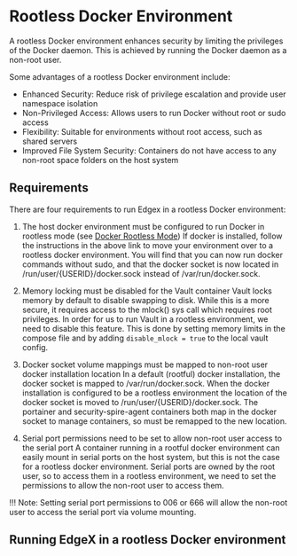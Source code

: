 # Rootless Docker Environment

A rootless Docker environment enhances security by limiting the privileges
of the Docker daemon. This is achieved by running the Docker daemon as a non-root user.

Some advantages of a rootless Docker environment include:
* Enhanced Security: Reduce risk of privilege escalation and provide user namespace isolation
* Non-Privileged Access: Allows users to run Docker without root or sudo access
* Flexibility: Suitable for environments without root access, such as shared servers
* Improved File System Security: Containers do not have access to any non-root space folders on the host system

## Requirements
There are four requirements to run Edgex in a rootless Docker environment:

1. The host docker environment must be configured to run Docker in rootless mode (see [Docker Rootless Mode](https://docs.docker.com/engine/security/rootless/))
If docker is installed, follow the instructions in the above link to move your environment over to
a rootless docker environment. You will find that you can now run docker commands without sudo,
and that the docker socket is now located in /run/user/{USERID}/docker.sock instead of /var/run/docker.sock.

2. Memory locking must be disabled for the Vault container
Vault locks memory by default to disable swapping to disk. While this is a more secure, it requires
access to the mlock() sys call which requires root privileges.
In order for us to run Vault in a rootless environment, we need to disable this feature.
This is done by setting memory limits in the compose file and by adding `disable_mlock = true` to the local vault config.

3. Docker socket volume mappings must be mapped to non-root user docker installation location
In a default (rootful) docker installation, the docker socket is mapped to /var/run/docker.sock.
When the docker installation is configured to be a rootless environment the location of the docker socket
is moved to /run/user/{USERID}/docker.sock. The portainer and security-spire-agent containers both map in the
docker socket to manage containers, so must be remapped to the new location.

4.  Serial port permissions need to be set to allow non-root user access to the serial port
A container running in a rootful docker environment can easily mount in serial ports on the host system,
but this is not the case for a rootless docker environment. Serial ports are owned by the root user,
so to access them in a rootless environment, we need to set the permissions to allow the non-root user to access them.

!!! Note:
    Setting serial port permissions to 006 or 666 will allow the non-root user to access the serial port via
    volume mounting.

## Running EdgeX in a rootless Docker environment

